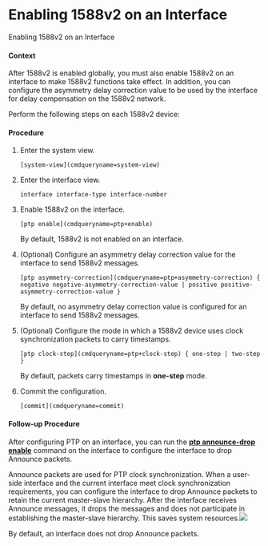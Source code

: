Enabling 1588v2 on an Interface
===============================

Enabling 1588v2 on an Interface

#### Context

After 1588v2 is enabled globally, you must also enable 1588v2 on an interface to make 1588v2 functions take effect. In addition, you can configure the asymmetry delay correction value to be used by the interface for delay compensation on the 1588v2 network.

Perform the following steps on each 1588v2 device:


#### Procedure

1. Enter the system view.
   
   
   ```
   [system-view](cmdqueryname=system-view)
   ```
2. Enter the interface view.
   
   
   ```
   interface interface-type interface-number
   ```
3. Enable 1588v2 on the interface.
   
   
   ```
   [ptp enable](cmdqueryname=ptp+enable)
   ```
   
   By default, 1588v2 is not enabled on an interface.
4. (Optional) Configure an asymmetry delay correction value for the interface to send 1588v2 messages.
   
   
   ```
   [ptp asymmetry-correction](cmdqueryname=ptp+asymmetry-correction) { negative negative-asymmetry-correction-value | positive positive-asymmetry-correction-value }
   ```
   
   By default, no asymmetry delay correction value is configured for an interface to send 1588v2 messages.
5. (Optional) Configure the mode in which a 1588v2 device uses clock synchronization packets to carry timestamps.
   
   
   ```
   [ptp clock-step](cmdqueryname=ptp+clock-step) { one-step | two-step }
   ```
   
   By default, packets carry timestamps in **one-step** mode.
6. Commit the configuration.
   
   
   ```
   [commit](cmdqueryname=commit)
   ```

#### Follow-up Procedure

After configuring PTP on an interface, you can run the [**ptp announce-drop enable**](cmdqueryname=ptp+announce-drop+enable) command on the interface to configure the interface to drop Announce packets.

Announce packets are used for PTP clock synchronization. When a user-side interface and the current interface meet clock synchronization requirements, you can configure the interface to drop Announce packets to retain the current master-slave hierarchy. After the interface receives Announce messages, it drops the messages and does not participate in establishing the master-slave hierarchy. This saves system resources.![](public_sys-resources/note_3.0-en-us.png) 

By default, an interface does not drop Announce packets.